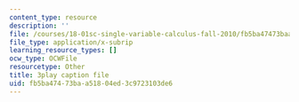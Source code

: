```yaml
---
content_type: resource
description: ''
file: /courses/18-01sc-single-variable-calculus-fall-2010/fb5ba47473baa51804ed3c9723103de6_Bv9kVDcj7yo.srt
file_type: application/x-subrip
learning_resource_types: []
ocw_type: OCWFile
resourcetype: Other
title: 3play caption file
uid: fb5ba474-73ba-a518-04ed-3c9723103de6
---
```

